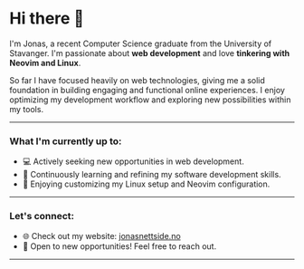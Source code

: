 # Hi there 👋

I'm Jonas, a recent Computer Science graduate from the University of Stavanger. I'm passionate about **web development** and love **tinkering with Neovim and Linux**.

So far I have focused heavily on web technologies, giving me a solid foundation in building engaging and functional online experiences. I enjoy optimizing my development workflow and exploring new possibilities within my tools.

---

### What I'm currently up to:

* 💻 Actively seeking new opportunities in web development.
* 🚀 Continuously learning and refining my software development skills.
* 🐧 Enjoying customizing my Linux setup and Neovim configuration.

---

### Let's connect:

* 🌐 Check out my website: [jonasnettside.no](https://jonasnettside.no)
* 📧 Open to new opportunities! Feel free to reach out.

---

<!--
**JonasThowsen/JonasThowsen** is a ✨ _special_ ✨ repository because its `README.md` (this file) appears on your GitHub profile.

Here are some ideas to get you started:

- 🔭 I’m currently working on ...
- 🌱 I’m currently learning ...
- 👯 I’m looking to collaborate on ...
- 🤔 I’m looking for help with ...
- 💬 Ask me about ...
- 📫 How to reach me: ...
- 😄 Pronouns: ...
- ⚡ Fun fact: ...
-->
